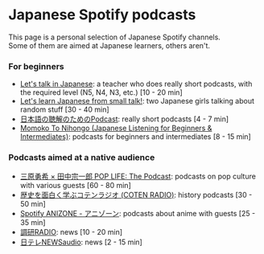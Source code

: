 # Japanese Spotify podcasts

This page is a personal selection of Japanese Spotify channels.<br>
Some of them are aimed at Japanese learners, others aren't.

### For beginners

* [Let's talk in Japanese](https://open.spotify.com/show/7rzB4zCdrSf67jd3nHm8Vy): a teacher who does really short podcasts, with the required level (N5, N4, N3, etc.) [10 - 20 min]
* [Let's learn Japanese from small talk!](https://open.spotify.com/show/1tHH40EmOge2Ale4nlYWTq): two Japanese girls talking about random stuff [30 - 40 min]
* [日本語の聴解のためのPodcast](https://open.spotify.com/show/2ESvL5DP8bmWNYteJ3McHm): really short podcasts [4 - 7 min]
* [Momoko To Nihongo (Japanese Listening for Beginners & Intermediates)](https://open.spotify.com/show/4KBEcdMXAQTcLcE86Y0ow9): podcasts for beginners and intermediates [8 - 15 min]

### Podcasts aimed at a native audience

* [三原勇希 × 田中宗一郎 POP LIFE: The Podcast](https://open.spotify.com/show/7nEkNCcSn3m6FyTVXfCQeP): podcasts on pop culture with various guests [60 - 80 min]
* [歴史を面白く学ぶコテンラジオ (COTEN RADIO)](https://open.spotify.com/show/3qiAapMhh8UgWVfDWTSq2f): history podcasts [30 - 50 min]
* [Spotify ANIZONE - アニゾーン](https://open.spotify.com/show/6K5xIlszMAmrbveCk035T9): podcasts about anime with guests [25 - 35 min]
* [調研RADIO](https://open.spotify.com/show/7c8h99H95IGM4thmzY4O0W): news [10 - 20 min]
* [日テレNEWSaudio](https://open.spotify.com/show/0qPKGdVKMgSRuc8fCgJyqm): news [2 - 15 min]
